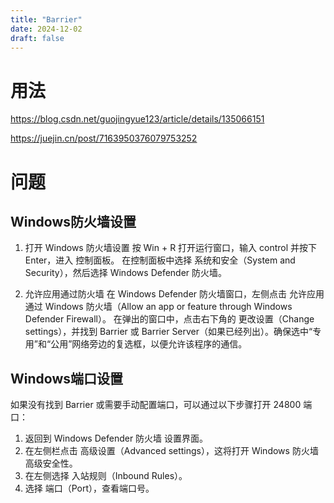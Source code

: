 ```yaml
---
title: "Barrier"
date: 2024-12-02
draft: false
---
```


# 用法

https://blog.csdn.net/guojingyue123/article/details/135066151

https://juejin.cn/post/7163950376079753252

# 问题

## Windows防火墙设置

1. 打开 Windows 防火墙设置
按 Win + R 打开运行窗口，输入 control 并按下 Enter，进入 控制面板。
在控制面板中选择 系统和安全（System and Security），然后选择 Windows Defender 防火墙。

2. 允许应用通过防火墙
在 Windows Defender 防火墙窗口，左侧点击 允许应用通过 Windows 防火墙（Allow an app or feature through Windows Defender Firewall）。
在弹出的窗口中，点击右下角的 更改设置（Change settings），并找到 Barrier 或 Barrier Server（如果已经列出）。确保选中“专用”和“公用”网络旁边的复选框，以便允许该程序的通信。

## Windows端口设置

如果没有找到 Barrier 或需要手动配置端口，可以通过以下步骤打开 24800 端口：

1. 返回到 Windows Defender 防火墙 设置界面。
2. 在左侧栏点击 高级设置（Advanced settings），这将打开 Windows 防火墙 高级安全性。
3. 在左侧选择 入站规则（Inbound Rules）。
4. 选择 端口（Port），查看端口号。
